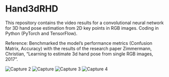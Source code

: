 # Hand3dRHD
This repository contains the video results for a convolutional neural network for 3D hand pose estimation from 2D key points in RGB images. Coding in Python (PyTorch and TensorFlow).

Reference: Benchmarked the model’s performance metrics (Confusion Matrix, Accuracy) with the results of the research paper Zimmermann, Christian, “Learning to estimate 3d hand pose from single RGB images, 2017”.

![Capture 2](https://user-images.githubusercontent.com/43132183/215360393-d8ca2249-73b8-4cab-9782-8cc38e14e348.PNG)
![Capture](https://user-images.githubusercontent.com/43132183/215360398-be1ed0c5-810a-4566-8660-234d9e7fec9c.PNG)
![Capture 3](https://user-images.githubusercontent.com/43132183/215360408-6720621c-738d-42e7-a0b1-d82f47909ed8.PNG)
![Capture 4](https://user-images.githubusercontent.com/43132183/215360415-1b986e76-0f55-4158-964d-81144e03b4d6.PNG)
